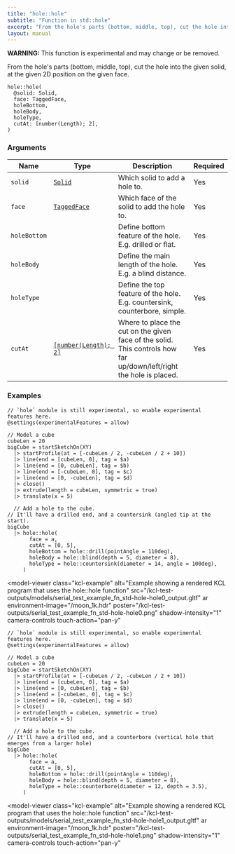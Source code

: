```yaml
---
title: "hole::hole"
subtitle: "Function in std::hole"
excerpt: "From the hole's parts (bottom, middle, top), cut the hole into the given solid, at the given 2D position on the given face."
layout: manual
---
```


**WARNING:** This function is experimental and may change or be removed.

From the hole's parts (bottom, middle, top), cut the hole into the given solid, at the given 2D position on the given face.

```kcl
hole::hole(
  @solid: Solid,
  face: TaggedFace,
  holeBottom,
  holeBody,
  holeType,
  cutAt: [number(Length); 2],
)
```



### Arguments

| Name | Type | Description | Required |
|----------|------|-------------|----------|
| `solid` | [`Solid`](/docs/kcl-std/types/std-types-Solid) | Which solid to add a hole to. | Yes |
| `face` | [`TaggedFace`](/docs/kcl-std/types/std-types-TaggedFace) | Which face of the solid to add the hole to. | Yes |
| `holeBottom` |  | Define bottom feature of the hole. E.g. drilled or flat. | Yes |
| `holeBody` |  | Define the main length of the hole. E.g. a blind distance. | Yes |
| `holeType` |  | Define the top feature of the hole. E.g. countersink, counterbore, simple. | Yes |
| `cutAt` | [`[number(Length); 2]`](/docs/kcl-std/types/std-types-number) | Where to place the cut on the given face of the solid. This controls how far up/down/left/right the hole is placed. | Yes |


### Examples

```kcl
// `hole` module is still experimental, so enable experimental features here.
@settings(experimentalFeatures = allow)

// Model a cube
cubeLen = 20
bigCube = startSketchOn(XY)
  |> startProfile(at = [-cubeLen / 2, -cubeLen / 2 + 10])
  |> line(end = [cubeLen, 0], tag = $a)
  |> line(end = [0, cubeLen], tag = $b)
  |> line(end = [-cubeLen, 0], tag = $c)
  |> line(end = [0, -cubeLen], tag = $d)
  |> close()
  |> extrude(length = cubeLen, symmetric = true)
  |> translate(x = 5)

  // Add a hole to the cube.
// It'll have a drilled end, and a countersink (angled tip at the start).
bigCube
  |> hole::hole(
       face = a,
       cutAt = [0, 5],
       holeBottom = hole::drill(pointAngle = 110deg),
       holeBody = hole::blind(depth = 5, diameter = 8),
       holeType = hole::countersink(diameter = 14, angle = 100deg),
     )

```


<model-viewer
  class="kcl-example"
  alt="Example showing a rendered KCL program that uses the hole::hole function"
  src="/kcl-test-outputs/models/serial_test_example_fn_std-hole-hole0_output.gltf"
  ar
  environment-image="/moon_1k.hdr"
  poster="/kcl-test-outputs/serial_test_example_fn_std-hole-hole0.png"
  shadow-intensity="1"
  camera-controls
  touch-action="pan-y"
>
</model-viewer>

```kcl
// `hole` module is still experimental, so enable experimental features here.
@settings(experimentalFeatures = allow)

// Model a cube
cubeLen = 20
bigCube = startSketchOn(XY)
  |> startProfile(at = [-cubeLen / 2, -cubeLen / 2 + 10])
  |> line(end = [cubeLen, 0], tag = $a)
  |> line(end = [0, cubeLen], tag = $b)
  |> line(end = [-cubeLen, 0], tag = $c)
  |> line(end = [0, -cubeLen], tag = $d)
  |> close()
  |> extrude(length = cubeLen, symmetric = true)
  |> translate(x = 5)

  // Add a hole to the cube.
// It'll have a drilled end, and a counterbore (vertical hole that emerges from a larger hole)
bigCube
  |> hole::hole(
       face = a,
       cutAt = [0, 5],
       holeBottom = hole::drill(pointAngle = 110deg),
       holeBody = hole::blind(depth = 5, diameter = 8),
       holeType = hole::counterbore(diameter = 12, depth = 3.5),
     )

```


<model-viewer
  class="kcl-example"
  alt="Example showing a rendered KCL program that uses the hole::hole function"
  src="/kcl-test-outputs/models/serial_test_example_fn_std-hole-hole1_output.gltf"
  ar
  environment-image="/moon_1k.hdr"
  poster="/kcl-test-outputs/serial_test_example_fn_std-hole-hole1.png"
  shadow-intensity="1"
  camera-controls
  touch-action="pan-y"
>
</model-viewer>


